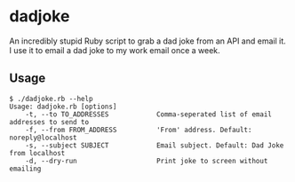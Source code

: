 # dadjoke
An incredibly stupid Ruby script to grab a dad joke from an API and email it. I use it to email a dad joke to my work email once a week.

## Usage
```console
$ ./dadjoke.rb --help
Usage: dadjoke.rb [options]
    -t, --to TO_ADDRESSES            Comma-seperated list of email addresses to send to
    -f, --from FROM_ADDRESS          'From' address. Default: noreply@localhost
    -s, --subject SUBJECT            Email subject. Default: Dad Joke from localhost
    -d, --dry-run                    Print joke to screen without emailing
```
